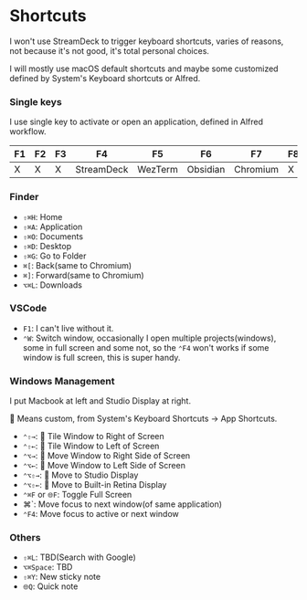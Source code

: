 # Shortcuts

I won't use StreamDeck to trigger keyboard shortcuts, varies of reasons, not because it's not good, it's total personal choices.

I will mostly use macOS default shortcuts and maybe some customized defined by System's Keyboard shortcuts or Alfred.

### Single keys

I use single key to activate or open an application, defined in Alfred workflow.

|F1|F2|F3|F4|F5|F6|F7|F8|F9|F10|F11|F12|
|---|---|---|---|---|---|---|---|---|---|---|---|
|X|X|X|StreamDeck|WezTerm|Obsidian|Chromium|X|X|X|X|X|

### Finder

- `⇧⌘H`: Home
- `⇧⌘A`: Application
- `⇧⌘O`: Documents
- `⇧⌘D`: Desktop
- `⇧⌘G`: Go to Folder
- `⌘[`: Back(same to Chromium)
- `⌘]`: Forward(same to Chromium)
- `⌥⌘L`: Downloads

### VSCode

- `F1`: I can't live without it.
- `⌃W`: Switch window, occasionally I open multiple projects(windows), some in full screen and some not, so the `⌃F4` won't works if some window is full screen, this is super handy.

### Windows Management

I put Macbook at left and Studio Display at right.

🧩 Means custom, from System's Keyboard Shortcuts -> App Shortcuts.

- `⌃⇧→`: 🧩 Tile Window to Right of Screen
- `⌃⇧←`: 🧩 Tile Window to Left of Screen
- `⌃⌥→`: 🧩 Move Window to Right Side of Screen
- `⌃⌥←`: 🧩 Move Window to Left Side of Screen
- `⌃⌥⇧→`: 🧩 Move to Studio Display
- `⌃⌥⇧←`: 🧩 Move to Built-in Retina Display
- `⌃⌘F` or `🌐F`: Toggle Full Screen
- ⌘\`: Move focus to next window(of same application)
- `⌃F4`: Move focus to active or next window

### Others

- `⇧⌘L`: TBD(Search with Google)
- `⌥⌘Space`: TBD
- `⇧⌘Y`: New sticky note
- `🌐Q`: Quick note
